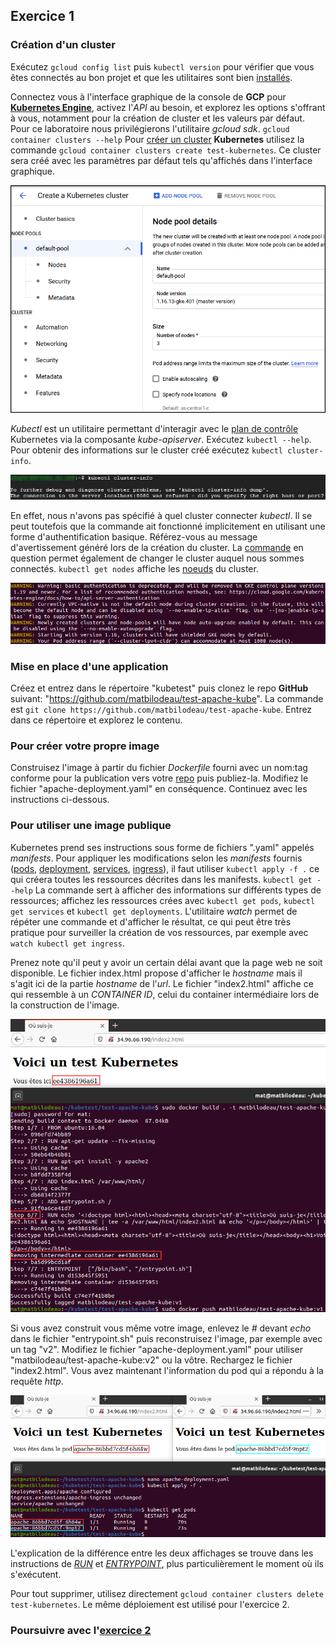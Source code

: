 ## Exercice 1

### Création d'un cluster
Exécutez `gcloud config list` puis `kubectl version` pour vérifier que vous êtes connectés au bon projet et que les utilitaires sont bien [installés][0].

Connectez vous à l'interface graphique de la console de **GCP** pour **[Kubernetes Engine][4]**, activez l'_API_ au besoin, et explorez les options s'offrant à vous, notamment pour la création de cluster et les valeurs par défaut. Pour ce laboratoire nous privilégierons l'utilitaire _gcloud sdk_. `gcloud container clusters --help` Pour [créer un cluster][5] **Kubernetes** utilisez la commande `gcloud container clusters create test-kubernetes`. Ce cluster sera créé avec les paramètres par défaut tels qu'affichés dans l'interface graphique.

![GKE gui][img0]

 _Kubectl_ est un utilitaire permettant d'interagir avec le [plan de contrôle][6] Kubernetes via la composante _kube-apiserver_. Exécutez `kubectl --help`. Pour obtenir des informations sur le cluster créé exécutez `kubectl cluster-info`.

![kubectl error][img1]

En effet, nous n'avons pas spécifié à quel cluster connecter _kubectl_. Il se peut toutefois que la commande ait fonctionné implicitement en utilisant une forme d'authentification basique. Référez-vous au message d'avertissement généré lors de la création du cluster. La [commande][7] en question permet également de changer le cluster auquel nous sommes connectés. `kubectl get nodes` affiche les [noeuds][13] du cluster.

![cluster warning][img2]

### Mise en place d'une application
Créez et entrez dans le répertoire "kubetest" puis clonez le repo **GitHub** suivant: "https://github.com/matbilodeau/test-apache-kube". La commande est `git clone https://github.com/matbilodeau/test-apache-kube`. Entrez dans ce répertoire et explorez le contenu.

### Pour créer votre propre image
Construisez l'image à partir du fichier _Dockerfile_ fourni avec un nom:tag conforme pour la publication vers votre [repo][8] puis publiez-la. Modifiez le fichier "apache-deployment.yaml" en conséquence. Continuez avec les instructions ci-dessous.

### Pour utiliser une image publique
Kubernetes prend ses instructions sous forme de fichiers ".yaml" appelés _manifests_. Pour appliquer les modifications selon les _manifests_ fournis ([pods][9], [deployment][10], [services][11], [ingress][12]), il faut utiliser `kubectl apply -f .` ce qui créera toutes les ressources décrites dans les manifests. `kubectl get --help` La commande sert à afficher des informations sur différents types de ressources; affichez les ressources crées avec `kubectl get pods`, `kubectl get services` et `kubectl get deployments`. L'utilitaire _watch_ permet de répéter une commande et d'afficher le résultat, ce qui peut être très pratique pour surveiller la création de vos ressources, par exemple avec `watch kubectl get ingress`.

Prenez note qu'il peut y avoir un certain délai avant que la page web ne soit disponible. Le fichier index.html propose d'afficher le _hostname_ mais il s'agit ici de la partie _hostname_ de l'_url_. Le fichier "index2.html" affiche ce qui ressemble à un _CONTAINER ID_, celui du container intermédiaire lors de la construction de l'image.

![container intermédiaire][img3]

Si vous avez construit vous même votre image, enlevez le _#_ devant _echo_ dans le fichier "entrypoint.sh" puis reconstruisez l'image, par exemple avec un tag "v2". Modifiez le fichier "apache-deployment.yaml" pour utiliser "matbilodeau/test-apache-kube:v2" ou la vôtre. Rechargez le fichier "index2.html". Vous avez maintenant l'information du pod qui a répondu à la requête _http_.

![pod][img4]

L'explication de la différence entre les deux affichages se trouve dans les instructions de [_RUN_][14] et [_ENTRYPOINT_][15], plus particulièrement le moment où ils s'exécutent.

Pour tout supprimer, utilisez directement `gcloud container clusters delete test-kubernetes`. Le même déploiement est utilisé pour l'exercice 2.

### Poursuivre avec l'[exercice 2][3]


[0]: ./laboKube.html
[3]: ./laboKube1.html


[4]: https://console.cloud.google.com/kubernetes
[5]: https://cloud.google.com/sdk/gcloud/reference/container/clusters/create
[6]: https://kubernetes.io/fr/docs/concepts/overview/components/#composants-master
[7]: https://cloud.google.com/sdk/gcloud/reference/container/clusters/get-credentials
[8]: https://docs.docker.com/docker-hub/repos/
[9]: https://kubernetes.io/fr/docs/concepts/workloads/pods/pod/
[10]: https://kubernetes.io/docs/concepts/workloads/controllers/deployment/
[11]: https://kubernetes.io/docs/concepts/services-networking/service/#publishing-services-service-types
[12]: https://kubernetes.io/docs/concepts/services-networking/ingress/
[13]: https://kubernetes.io/fr/docs/concepts/architecture/nodes/
[14]: ./laboDocker2.html
[15]: ./laboDocker4.html

[img0]: ./img/kube/kube1-0.png "GCP GUI"
[img1]: ./img/kube/kube1-1.png "erreur de connection"
[img2]: ./img/kube/kube1-2.png "avertissement cluster"
[img3]: ./img/kube/kube1-3.png "image intermédiaire"
[img4]: ./img/kube/kube1-4.png "pod"
